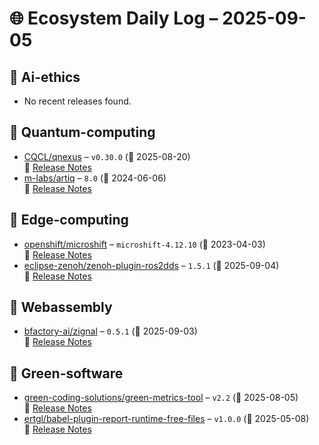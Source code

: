 # 🌐 Ecosystem Daily Log – 2025-09-05

## 🔹 Ai-ethics
- No recent releases found.

## 🔹 Quantum-computing
- [CQCL/qnexus](https://github.com/CQCL/qnexus/releases/tag/v0.30.0) – `v0.30.0` (📅 2025-08-20)  
  🔗 [Release Notes](https://github.com/CQCL/qnexus/releases/tag/v0.30.0)
- [m-labs/artiq](https://github.com/m-labs/artiq/releases/tag/8.0) – `8.0` (📅 2024-06-06)  
  🔗 [Release Notes](https://github.com/m-labs/artiq/releases/tag/8.0)

## 🔹 Edge-computing
- [openshift/microshift](https://github.com/openshift/microshift/releases/tag/microshift-4.12.10) – `microshift-4.12.10` (📅 2023-04-03)  
  🔗 [Release Notes](https://github.com/openshift/microshift/releases/tag/microshift-4.12.10)
- [eclipse-zenoh/zenoh-plugin-ros2dds](https://github.com/eclipse-zenoh/zenoh-plugin-ros2dds/releases/tag/1.5.1) – `1.5.1` (📅 2025-09-04)  
  🔗 [Release Notes](https://github.com/eclipse-zenoh/zenoh-plugin-ros2dds/releases/tag/1.5.1)

## 🔹 Webassembly
- [bfactory-ai/zignal](https://github.com/bfactory-ai/zignal/releases/tag/0.5.1) – `0.5.1` (📅 2025-09-03)  
  🔗 [Release Notes](https://github.com/bfactory-ai/zignal/releases/tag/0.5.1)

## 🔹 Green-software
- [green-coding-solutions/green-metrics-tool](https://github.com/green-coding-solutions/green-metrics-tool/releases/tag/v2.2) – `v2.2` (📅 2025-08-05)  
  🔗 [Release Notes](https://github.com/green-coding-solutions/green-metrics-tool/releases/tag/v2.2)
- [ertgl/babel-plugin-report-runtime-free-files](https://github.com/ertgl/babel-plugin-report-runtime-free-files/releases/tag/v1.0.0) – `v1.0.0` (📅 2025-05-08)  
  🔗 [Release Notes](https://github.com/ertgl/babel-plugin-report-runtime-free-files/releases/tag/v1.0.0)